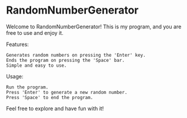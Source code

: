 # RandomNumberGenerator


Welcome to RandomNumberGenerator! This is my program, and you are free to use and enjoy it.

Features:

	Generates random numbers on pressing the 'Enter' key.
	Ends the program on pressing the 'Space' bar.
	Simple and easy to use.

Usage:

	Run the program.
	Press 'Enter' to generate a new random number.
	Press 'Space' to end the program.

Feel free to explore and have fun with it!